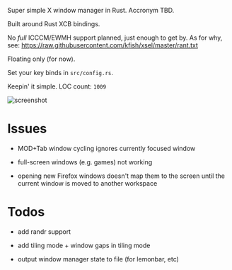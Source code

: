 Super simple X window manager in Rust. Accronym TBD.

Built around Rust XCB bindings.

No *full* ICCCM/EWMH support planned, just enough to get by. As
for why, see: https://raw.githubusercontent.com/kfish/xsel/master/rant.txt

Floating only (for now).

Set your key binds in `src/config.rs`.

Keepin' it simple. LOC count: `1009`

![screenshot](https://github.com/grufwub/afwm/raw/master/screenshot.png)

# Issues

- MOD+Tab window cycling ignores currently focused window

- full-screen windows (e.g. games) not working

- opening new Firefox windows doesn't map them to the screen until the current
  window is moved to another workspace

# Todos

- add randr support

- add tiling mode + window gaps in tiling mode

- output window manager state to file (for lemonbar, etc)